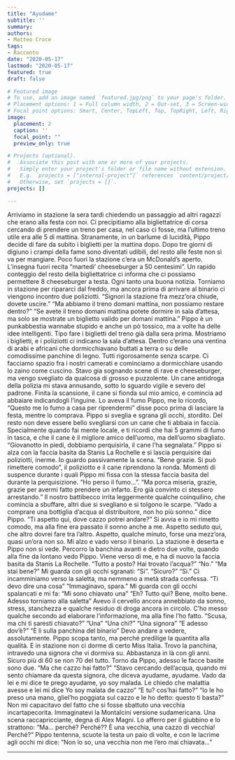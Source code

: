 ```yaml
---
title: "Ayudame"
subtitle: ''
summary: 
authors:
- Matteo Croce
tags:
- Racconto
date: "2020-05-17"
lastmod: "2020-05-17"
featured: true
draft: false

# Featured image
# To use, add an image named `featured.jpg/png` to your page's folder.
# Placement options: 1 = Full column width, 2 = Out-set, 3 = Screen-width
# Focal point options: Smart, Center, TopLeft, Top, TopRight, Left, Right, BottomLeft, Bottom, BottomRight
image:
  placement: 2
  caption: ''
  focal_point: ""
  preview_only: true

# Projects (optional).
#   Associate this post with one or more of your projects.
#   Simply enter your project's folder or file name without extension.
#   E.g. `projects = ["internal-project"]` references `content/project/deep-learning/index.md`.
#   Otherwise, set `projects = []`.
projects: []

---
```


Arriviamo in stazione la sera tardi chiedendo un passaggio ad altri
ragazzi che erano alla festa con noi. Ci precipitiamo alla bigliettatrice di
corsa cercando di prendere un treno per casa, nel caso ci fosse, ma
l’ultimo treno utile era alle 5 di mattina.
Stranamente, in un barlume di lucidità, Pippo decide di fare da subito i
biglietti per la mattina dopo. Dopo tre giorni di digiuno i crampi della
fame sono diventati udibili, del resto alle feste non si va per mangiare.
Poco fuori la stazione c’era un McDonald’s aperto. L’insegna fuori recita
“martedi’ cheeseburger a 50 centesimi”. Un rapido conteggio del resto
della bigliettatrice ci informa che ci possiamo permettere 8
cheeseburger a testa. Ogni tanto una buona notizia.
Torniamo in stazione per ripararci dal freddo, ma ancora prima di
arrivare al binario ci viengono incontro due poliziotti.
“Signori la stazione fra mezz’ora chiude, dovete uscire.”
“Ma abbiamo il treno domani mattina, non possiamo restare dentro?”
“Se avete il treno domani mattina potete dormire in sala d’attesa, ma
solo se mostrate un biglietto valido per domani mattina.”
Pippo è un punkabbestia wannabe stupido e anche un pò tossico, ma a
volte ha delle idee intelligenti. Tipo fare i biglietti del treno già dalla
sera prima. Mostriamo i biglietti, e i poliziotti ci indicano la sala
d’attesa. Dentro c’erano una ventina di arabi e africani che
dormicchiavano buttati a terra o su delle comodissime panchine di
legno. Tutti rigorosamente senza scarpe.
Ci facciamo spazio fra i nostri camerati e cominciamo a dormicchiare
usando lo zaino come cuscino. Stavo gia sognando scene di rave e
cheeseburger, ma vengo svegliato da qualcosa di grosso e puzzolente.
Un cane antidroga della polizia mi stava annusando, sotto lo sguardo
vigile e severo del padrone. Finita la scansione, il cane si fionda sul mio
amico, e comincia ad abbaiare indicandogli l’inguine.
Lo aveva il fumo Pippo, me lo ricordo, “Questo me lo fumo a casa per
riprendermi” disse poco prima di lasciare la festa, mentre lo comprava.
Pippo si sveglia e sgrana gli occhi, stordito. Del resto non deve essere
bello svegliarsi con un cane che ti abbaia in faccia. Specialmente
quando fai mente locale, e ti ricordi che hai 5 grammi di fumo in tasca,
e che il cane è il migliore amico dell’uomo, ma dell’uomo sbagliato.
“Giovanotto in piedi, dobbiamo perquisirla, il cane l’ha segnalata.”
Pippo si alza con la faccia basita da Stanis La Rochelle e si lascia
perquisire dai poliziotti, inerme. Io guardo passivamente la scena.
“Bene grazie. Si può rimettere comodo”, il poliziotto e il cane
riprendono la ronda. Momenti di suspence durante i quali Pippo mi fissa
con la stessa faccia basita del durante la perquisizione.
“Ho perso il fumo…”.
“Ma porca miseria, grazie, grazie per avermi fatto prendere un infarto.
Ero già convinto ci stessero arrestando.”
Il nostro battibecco irrita leggermente qualche coinquilino, che
comincia a sbuffare, altri due si svegliano e si tolgono le scarpe.
“Vado a comprare una bottiglia d’acqua al distribuitore, non ho più
sonno.” dice Pippo.
“Ti aspetto qui, dove cazzo potrei andare?”
Si avvia e io mi rimetto comodo, ma alla fine era passato il sonno anche
a me. Aspetto seduto qui, che altro dovrei fare tra l’altro.
Aspetto, qualche minuto, forse una mezz’ora, quasi un’ora non so. Mi
alzo e vado verso il binario. La stazione è deserta e Pippo non si vede.
Percorro la banchina avanti e dietro due volte, quando alla fine da
lontano vedo Pippo.
Viene verso di me, e ha di nuovo la faccia basita da Stanis La Rochelle.
“Tutto a posto? Hai trovato l’acqua?”
“No.”
“Ma stai bene?”
Mi guarda con gli occhi sgranati: “Si”.
“Sicuro?”
“Si.”
Ci incamminiamo verso la saletta, ma nemmeno a metà strada confessa.
“Ti devo dire una cosa”
“Immaginavo, spara.”
Mi guarda con gli occhi spalancati e mi fa: “Mi sono chiavato una”
“Eh? Tutto qui? Bene, molto bene. Adesso torniamo alla saletta”
Avevo il cervello ancora annebbiato da sonno, stress, stanchezza e
qualche residuo di droga ancora in circolo. C’ho messo qualche secondo
ad elaborare l’informazione, ma alla fine l’ho fatto.
“Scusa, ma chi ti saresti chiavato?”
“Una”
“Una chi?”
“Una signora”
“E adesso dov’è?”
“È lì sulla panchina del binario”
Devo andare a vedere, assolutamente. Pippo scopa tanto, ma perché
predilige la quantita alla qualità. E in stazione non ci dorme di certo
Miss Italia.
Trovo la panchina, intravedo una signora che vi dormiva su. Abbastanza
in là con gli anni. Sicuro più di 60 se non 70 del tutto.
Torno da Pippo, adesso le facce basite sono due.
“Ma che cazzo hai fatto?”
“Stavo cercando dell’acqua, quando mi sento chiamare da questa
signora, che diceva ayudame, ayudame. Vado da lei e mi dice te prego
ayudame, yo soy malada.
Le chiedo che malattia avesse e lei mi dice Yo soy malata de cazzo”
“E tu? cos’hai fatto?”
“Io le ho preso una mano, gliel’ho poggiata sul cazzo e le ho detto:
questo ti basta?”
Non mi capacitavo del fatto che si fosse sbattuto una vecchia
incartapecorita. Immaginatevi la Montalcini versione sudamericana.
Una scena raccapricciante, degna di Alex Magni.
Lo afferro per il giubbino e lo strattono: “Ma… perché? Perché?? È una
vecchia, una cazzo di vecchia! Perché?”
Pippo tentenna, scuote la testa un paio di volte, e con le lacrime agli
occhi mi dice:
“Non lo so, una vecchia non me l’ero mai chiavata…”

---

